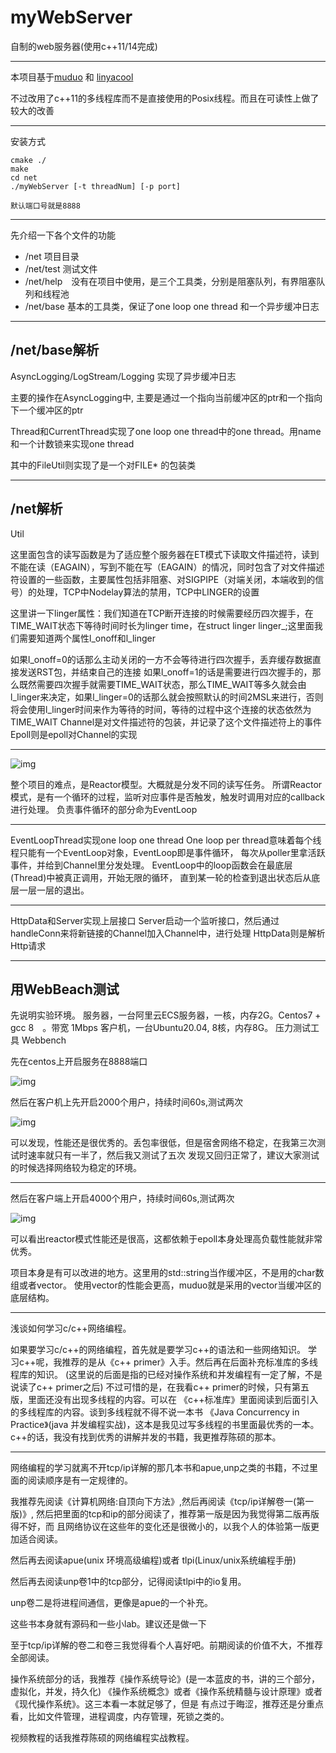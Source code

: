 # myWebServer
自制的web服务器(使用c++11/14完成)
***

本项目基于[muduo](https://github.com/chenshuo/muduo.git) 和 [linyacool](https://github.com/linyacool/WebServer.git)

不过改用了c++11的多线程库而不是直接使用的Posix线程。而且在可读性上做了较大的改善
***
安装方式
```
cmake ./
make
cd net
./myWebServer [-t threadNum] [-p port]

默认端口号就是8888
```
***

先介绍一下各个文件的功能

* /net       项目目录
* /net/test  测试文件
* /net/help　没有在项目中使用，是三个工具类，分别是阻塞队列，有界阻塞队列和线程池
* /net/base  基本的工具类，保证了one loop one thread 和一个异步缓冲日志

***
## /net/base解析

AsyncLogging/LogStream/Logging 实现了异步缓冲日志

主要的操作在AsyncLogging中, 主要是通过一个指向当前缓冲区的ptr和一个指向下一个缓冲区的ptr


Thread和CurrentThread实现了one loop one thread中的one thread。用name 和一个计数锁来实现one thread

其中的FileUtil则实现了是一个对FILE* 的包装类

***

## /net解析

Util

这里面包含的读写函数是为了适应整个服务器在ET模式下读取文件描述符，读到不能在读（EAGAIN），写到不能在写（EAGAIN）的情况，同时包含了对文件描述符设置的一些函数，主要属性包括非阻塞、对SIGPIPE（对端关闭，本端收到的信号）的处理，TCP中Nodelay算法的禁用，TCP中LINGER的设置

这里讲一下linger属性：我们知道在TCP断开连接的时候需要经历四次握手，在TIME_WAIT状态下等待时间时长为linger time，在struct linger linger_;这里面我们需要知道两个属性l_onoff和l_linger

如果l_onoff=0的话那么主动关闭的一方不会等待进行四次握手，丢弃缓存数据直接发送RST包，并结束自己的连接
如果l_onoff=1的话是需要进行四次握手的，那么既然需要四次握手就需要TIME_WAIT状态，那么TIME_WAIT等多久就会由l_linger来决定，如果l_linger=0的话那么就会按照默认的时间2MSL来进行，否则将会使用l_linger时间来作为等待的时间，等待的过程中这个连接的状态依然为TIME_WAIT
Channel是对文件描述符的包装，并记录了这个文件描述符上的事件
Epoll则是epoll对Channel的实现
***
![img](img/v2-56183677f2cb237e32d76d96a5701a21_b.jpg)

整个项目的难点，是Reactor模型。大概就是分发不同的读写任务。
所谓Reactor模式，是有一个循环的过程，监听对应事件是否触发，触发时调用对应的callback进行处理。
负责事件循环的部分命为EventLoop

***
EventLoopThread实现one loop one thread
One loop per thread意味着每个线程只能有一个EventLoop对象，EventLoop即是事件循环，
每次从poller里拿活跃事件，并给到Channel里分发处理。
EventLoop中的loop函数会在最底层(Thread)中被真正调用，开始无限的循环，
直到某一轮的检查到退出状态后从底层一层一层的退出。

***
HttpData和Server实现上层接口
Server启动一个监听接口，然后通过handleConn来将新链接的Channel加入Channel中，进行处理
HttpData则是解析Http请求
***

## 用WebBeach测试
先说明实验环境。
服务器，一台阿里云ECS服务器，一核，内存2G。Centos7 + gcc 8　。带宽 1Mbps
客户机，一台Ubuntu20.04, 8核，内存8G。
压力测试工具 Webbench

先在centos上开启服务在8888端口

![img](img/0ERQ86EH49@39XYES43QXYH.png)

然后在客户机上先开启2000个用户，持续时间60s,测试两次

![img](img/2020-11-20%2016-03-38屏幕截图.png)

可以发现，性能还是很优秀的。丢包率很低，但是宿舍网络不稳定，在我第三次测试时速率就只有一半了，然后我又测试了五次
发现又回归正常了，建议大家测试的时候选择网络较为稳定的环境。
***
然后在客户端上开启4000个用户，持续时间60s,测试两次

![img](img/2020-11-20%2016-12-56屏幕截图.png)

可以看出reactor模式性能还是很高，这都依赖于epoll本身处理高负载性能就非常优秀。

项目本身是有可以改进的地方。这里用的std::string当作缓冲区，不是用的char数组或者vector<char>。
使用vector<char>的性能会更高，muduo就是采用的vector<char>当缓冲区的底层结构。

***

浅谈如何学习c/c++网络编程。

如果要学习c/c++的网络编程，首先就是要学习c++的语法和一些网络知识。
学习c++呢，我推荐的是从《c++ primer》入手。然后再在后面补充标准库的多线程库的知识。
(这里说的后面是指的已经对操作系统和并发编程有一定了解，不是说读了c++ primer之后)
不过可惜的是，在我看c++ primer的时候，只有第五版，里面还没有出现多线程的内容。可以在
《c++标准库》里面阅读到后面引入的多线程库的内容。谈到多线程就不得不说一本书
《Java Concurrency in Practice》(java 并发编程实战)，这本是我见过写多线程的书里面最优秀的一本。
c++的话，我没有找到优秀的讲解并发的书籍，我更推荐陈硕的那本。

***

网络编程的学习就离不开tcp/ip详解的那几本书和apue,unp之类的书籍，不过里面的阅读顺序是有一定规律的。

我推荐先阅读《计算机网络:自顶向下方法》,然后再阅读《tcp/ip详解卷一(第一版)》,
然后把里面的tcp和ip的部分阅读了，推荐第一版是因为我觉得第二版再版得不好，而
且网络协议在这些年的变化还是很微小的，以我个人的体验第一版更加适合阅读。

然后再去阅读apue(unix 环境高级编程)或者 tlpi(Linux/unix系统编程手册)

然后再去阅读unp卷1中的tcp部分，记得阅读tlpi中的io复用。

unp卷二是将进程间通信，更像是apue的一个补充。

这些书本身就有源码和一些小lab。建议还是做一下

至于tcp/ip详解的卷二和卷三我觉得看个人喜好吧。前期阅读的价值不大，不推荐全部阅读。

操作系统部分的话，我推荐《操作系统导论》(是一本蓝皮的书，讲的三个部分，虚拟化，并发，持久化)
《操作系统概念》或者《操作系统精髓与设计原理》或者《现代操作系统》。这三本看一本就足够了，但是
有点过于晦涩，推荐还是分重点看，比如文件管理，进程调度，内存管理，死锁之类的。

视频教程的话我推荐陈硕的网络编程实战教程。



